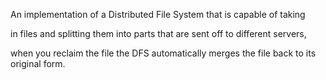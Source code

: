 An implementation of a Distributed File System that is capable of taking 

in files and splitting them into parts that are sent off to different servers, 

when you reclaim the file the DFS automatically merges the file back to its original form.
